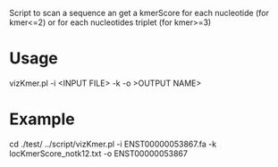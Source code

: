 Script to scan a sequence an get a kmerScore for each nucleotide (for kmer<=2) or for each nucleotides triplet (for kmer>=3)

# Usage
vizKmer.pl -i \<INPUT FILE\> -k <FILE WITH SCORE LOCATION> -o >OUTPUT NAME>

# Example
cd ./test/
../script/vizKmer.pl -i ENST00000053867.fa -k locKmerScore_notk12.txt -o ENST00000053867
